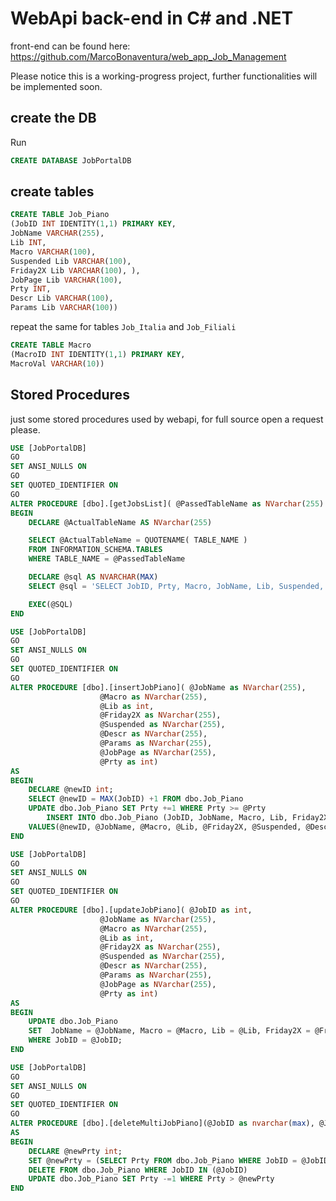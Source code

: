 # WebApi back-end in C# and .NET
front-end can be found here: https://github.com/MarcoBonaventura/web_app_Job_Management		

Please notice this is a working-progress project, further functionalities will be implemented soon.  

## create the DB
Run 
```sql
CREATE DATABASE JobPortalDB
```

## create  tables

```sql
CREATE TABLE Job_Piano 
(JobID INT IDENTITY(1,1) PRIMARY KEY, 
JobName VARCHAR(255), 
Lib INT, 
Macro VARCHAR(100), 
Suspended Lib VARCHAR(100), 
Friday2X Lib VARCHAR(100), ),
JobPage Lib VARCHAR(100),
Prty INT,
Descr Lib VARCHAR(100),
Params Lib VARCHAR(100))
```

repeat the same for tables `Job_Italia` and `Job_Filiali`

```sql
CREATE TABLE Macro
(MacroID INT IDENTITY(1,1) PRIMARY KEY,
MacroVal VARCHAR(10))
```  


## Stored Procedures
just some stored procedures used by webapi, for full source open a request please.

```sql
USE [JobPortalDB]
GO
SET ANSI_NULLS ON
GO
SET QUOTED_IDENTIFIER ON
GO
ALTER PROCEDURE [dbo].[getJobsList]( @PassedTableName as NVarchar(255) ) AS
BEGIN
    DECLARE @ActualTableName AS NVarchar(255)

    SELECT @ActualTableName = QUOTENAME( TABLE_NAME )
    FROM INFORMATION_SCHEMA.TABLES
    WHERE TABLE_NAME = @PassedTableName

    DECLARE @sql AS NVARCHAR(MAX)
    SELECT @sql = 'SELECT JobID, Prty, Macro, JobName, Lib, Suspended, Friday2X, Descr, Params, JobPage FROM' + @ActualTableName + ' ORDER BY Prty;'

    EXEC(@SQL)
END
```

```sql
USE [JobPortalDB]
GO
SET ANSI_NULLS ON
GO
SET QUOTED_IDENTIFIER ON
GO
ALTER PROCEDURE [dbo].[insertJobPiano]( @JobName as NVarchar(255), 
					@Macro as NVarchar(255), 
					@Lib as int,
					@Friday2X as NVarchar(255),
					@Suspended as NVarchar(255),
					@Descr as NVarchar(255),
					@Params as NVarchar(255),
					@JobPage as NVarchar(255),
					@Prty as int)
AS
BEGIN
	DECLARE @newID int;
	SELECT @newID = MAX(JobID) +1 FROM dbo.Job_Piano
	UPDATE dbo.Job_Piano SET Prty +=1 WHERE Prty >= @Prty 
    	INSERT INTO dbo.Job_Piano (JobID, JobName, Macro, Lib, Friday2X, Suspended, Descr, Params, JobPage, Prty) 
	VALUES(@newID, @JobName, @Macro, @Lib, @Friday2X, @Suspended, @Descr, @Params, @JobPage, @Prty)
END
```

```sql
USE [JobPortalDB]
GO
SET ANSI_NULLS ON
GO
SET QUOTED_IDENTIFIER ON
GO
ALTER PROCEDURE [dbo].[updateJobPiano](	@JobID as int, 
					@JobName as NVarchar(255), 
					@Macro as NVarchar(255), 
					@Lib as int, 
					@Friday2X as NVarchar(255),
					@Suspended as NVarchar(255),
					@Descr as NVarchar(255),
					@Params as NVarchar(255),
					@JobPage as NVarchar(255),
					@Prty as int)
AS
BEGIN
	UPDATE dbo.Job_Piano 
	SET  JobName = @JobName, Macro = @Macro, Lib = @Lib, Friday2X = @Friday2X, Suspended = @Suspended, Descr = @Descr, Params = @Params, JobPage = @JobPage, Prty = @Prty 
	WHERE JobID = @JobID;
END
```

```sql
USE [JobPortalDB]
GO
SET ANSI_NULLS ON
GO
SET QUOTED_IDENTIFIER ON
GO
ALTER PROCEDURE [dbo].[deleteMultiJobPiano](@JobID as nvarchar(max), @JobPrty as nvarchar(max)) 
AS
BEGIN
	DECLARE @newPrty int;
	SET @newPrty = (SELECT Prty FROM dbo.Job_Piano WHERE JobID = @JobID)
	DELETE FROM dbo.Job_Piano WHERE JobID IN (@JobID)
	UPDATE dbo.Job_Piano SET Prty -=1 WHERE Prty > @newPrty
END
```
